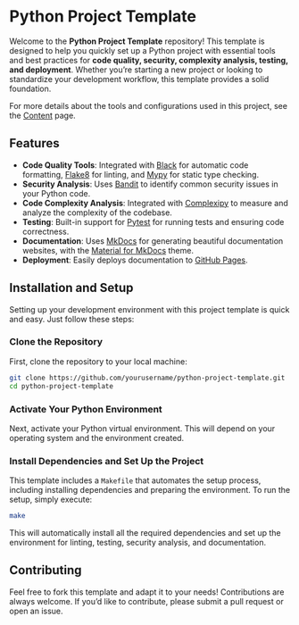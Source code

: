# Python Project Template

Welcome to the **Python Project Template** repository! This template is designed to help you quickly set up a Python project with essential tools and best practices for **code quality, security, complexity analysis, testing, and deployment**. Whether you’re starting a new project or looking to standardize your development workflow, this template provides a solid foundation.

For more details about the tools and configurations used in this project, see the [Content](./content/content.md) page.

## Features

- **Code Quality Tools**: Integrated with [Black](https://github.com/psf/black) for automatic code formatting, [Flake8](https://flake8.pycqa.org/en/latest/) for linting, and [Mypy](http://mypy-lang.org/) for static type checking.
- **Security Analysis**: Uses [Bandit](https://bandit.readthedocs.io/en/latest/) to identify common security issues in your Python code.
- **Code Complexity Analysis**: Integrated with [Complexipy](https://rohaquinlop.github.io/complexipy/) to measure and analyze the complexity of the codebase.
- **Testing**: Built-in support for [Pytest](https://docs.pytest.org/en/stable/) for running tests and ensuring code correctness.
- **Documentation**: Uses [MkDocs](https://www.mkdocs.org/) for generating beautiful documentation websites, with the [Material for MkDocs](https://squidfunk.github.io/mkdocs-material/) theme.
- **Deployment**: Easily deploys documentation to [GitHub Pages](https://pages.github.com/).

## Installation and Setup

Setting up your development environment with this project template is quick and easy. Just follow these steps:

### Clone the Repository

First, clone the repository to your local machine:

```bash
git clone https://github.com/yourusername/python-project-template.git
cd python-project-template
```

### Activate Your Python Environment

Next, activate your Python virtual environment. This will depend on your operating system and the environment created.

### Install Dependencies and Set Up the Project

This template includes a `Makefile` that automates the setup process, including installing dependencies and preparing the environment. To run the setup, simply execute:

```bash
make
```

This will automatically install all the required dependencies and set up the environment for linting, testing, security analysis, and documentation.

## Contributing

Feel free to fork this template and adapt it to your needs! Contributions are always welcome. If you’d like to contribute, please submit a pull request or open an issue.
